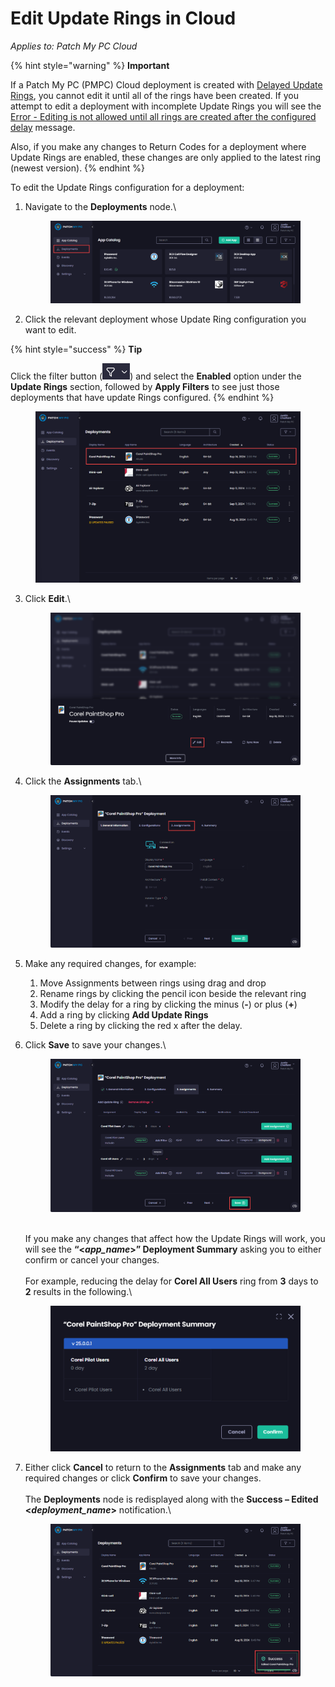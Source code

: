# Edit Update Rings in Cloud

_Applies to: Patch My PC Cloud_

{% hint style="warning" %}
**Important**

If a Patch My PC (PMPC) Cloud deployment is created with [Delayed Update Rings](how-cloud-update-rings-are-created.md#delayed-update-rings), you cannot edit it until all of the rings have been created. If you attempt to edit a deployment with incomplete  Update Rings you will see the [Error - Editing is not allowed until all rings are created after the configured delay](../../cloud-troubleshooting/troubleshooting-cloud-update-rings/error-editing-is-not-allowed-until-all-rings-are-created-after-the-configured-delay-cloud-error.md) message.

Also, if you make any changes to Return Codes for a deployment where Update Rings are enabled, these changes are only applied to the latest ring (newest version).
{% endhint %}

To edit the Update Rings configuration for a deployment:

1.  Navigate to the **Deployments** node.\


    <figure><img src="../../../_images/gitbook/image%20%28434%29.png" alt="Navigating to the “Deployments” node"><figcaption></figcaption></figure>


2. Click the relevant deployment whose Update Ring configuration you want to edit.

{% hint style="success" %}
**Tip**

Click the filter button (![](<../../../_images/gitbook/image%20%282513).png>)) and select the **Enabled** option under the **Update Rings** section, followed by **Apply Filters** to see just those deployments that have update Rings configured.&#x20;
{% endhint %}

<figure><img src="../../../_images/gitbook/image%20%282060%29.png" alt="Clicking the relevant deployment you want to edit "><figcaption></figcaption></figure>

3.  Click **Edit**.\


    <figure><img src="../../../_images/gitbook/image%20%28436%29.png" alt="Clicking “More Info”"><figcaption></figcaption></figure>


4.  Click the **Assignments** tab.\


    <figure><img src="../../../_images/gitbook/image%20%28437%29.png" alt="Clicking the “Assignments” tab "><figcaption></figcaption></figure>


5. Make any required changes, for example:&#x20;
   1. Move Assignments between rings using drag and drop
   2. Rename rings by clicking the pencil icon beside the relevant ring
   3. Modify the delay for a ring by clicking the minus (**-**) or plus (**+**)
   4. Add a ring by clicking **Add Update Rings**
   5. Delete a ring by clicking the red x after the delay.
6.  Click **Save** to save your changes.\


    <figure><img src="../../../_images/gitbook/image%20%28438%29.png" alt="Clicking “Save”"><figcaption></figcaption></figure>

    \
    If you make any changes that affect how the Update Rings will work, you will see the **“<**_**app\_name**_**>” Deployment Summary** asking you to either confirm or cancel your changes.\
    \
    For example, reducing the delay for **Corel All Users** ring from **3** days to **2** results in the following.\


    <figure><img src="../../../_images/gitbook/image%20%28439%29.png" alt="Example “Deployment Summary” showing the effects of the edit"><figcaption></figcaption></figure>


7.  Either click **Cancel** to return to the **Assignments** tab and make any required changes or click **Confirm** to save your changes.\
    \
    The **Deployments** node is redisplayed along with the **Success – Edited <**_**deployment\_name**_**>** notification.\


    <figure><img src="../../../_images/gitbook/image%20%28440%29.png" alt="“Deployments” node is redisplayed along with the “Success – Edited <deployment_name>”"><figcaption></figcaption></figure>
